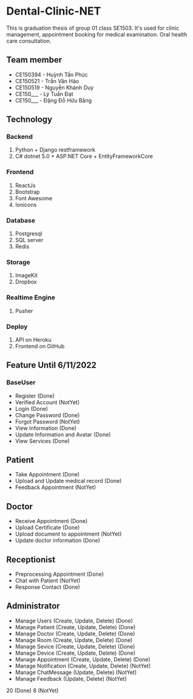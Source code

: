 # Dental-Clinic-NET

This is graduation thesis of group 01 class SE1503. It's used for clinic management, appointment booking for medical examination. Oral health care consultation.

## Team member
+ CE150394 - Huỳnh Tấn Phúc
+ CE150521 - Trần Văn Hảo
+ CE150519 - Nguyễn Khánh Duy
+ CE150___ - Lý Tuấn Đạt
+ CE150___ - Đặng Đỗ Hữu Bằng

## Technology

### Backend
1. Python + Django restframework
2. C# dotnet 5.0 + ASP.NET Core + EntityFrameworkCore

### Frontend
1. ReactJs
2. Bootstrap
3. Font Awesome
4. Ionicons

### Database
1. Postgresql
2. SQL server
3. Redis

### Storage
1. ImageKit
2. Dropbox

### Realtime Engine
1. Pusher

### Deploy 
1. API on Heroku
2. Frontend on GitHub

## Feature Until 6/11/2022
### BaseUser
+ Register (Done)
+ Verified Account (NotYet)
+ Login (Done)
+ Change Password (Done)
+ Forgot Password (NotYet)
+ View Information (Done)
+ Update Information and Avatar (Done)
+ View Services (Done)

## Patient
+ Take Appointment (Done)
+ Upload and Update medical record (Done)
+ Feedback Appointment (NotYet)

## Doctor
+ Receive Appointment (Done)
+ Upload Certificate (Done)
+ Upload document to appointment (NotYet)
+ Update doctor information (Done)

## Receptionist
+ Preprocessing Appointment (Done)
+ Chat with Patient (NotYet)
+ Response Contact (Done)

## Administrator
+ Manage Users (Create, Update, Delete) (Done)
+ Manage Patient (Create, Update, Delete) (Done)
+ Manage Doctor (Create, Update, Delete) (Done)
+ Manage Room (Create, Update, Delete) (Done)
+ Manage Sevice (Create, Update, Delete) (Done)
+ Manage Device (Create, Update, Delete) (Done)
+ Manage Appointment (Create, Update, Delete) (Done)
+ Manage Notification (Create, Update, Delete) (NotYet)
+ Manage ChatMessage (Update, Delete) (NotYet)
+ Manage Feedback (Update, Delete) (NotYet)

20 (Done)
8 (NotYet)
